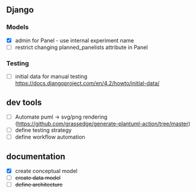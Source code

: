 ## Django
### Models
- [x] admin for Panel - use internal experiment name
- [ ] restrict changing planned_panelists attribute in Panel
### Testing
- [ ] initial data for manual testing https://docs.djangoproject.com/en/4.2/howto/initial-data/
## dev tools
- [ ] Automate puml -> svg/png rendering (https://github.com/grassedge/generate-plantuml-action/tree/master)
- [ ] define testing strategy
- [ ] define workflow automation
## documentation
- [x] create conceptual model
- [ ] ~~create data model~~
- [ ] ~~define architecture~~

